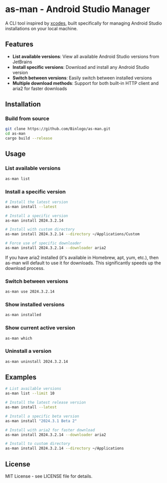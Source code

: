 # as-man - Android Studio Manager

A CLI tool inspired by [xcodes](https://github.com/XcodesOrg/xcodes), built specifically for managing Android Studio installations on your local machine.

## Features

- **List available versions**: View all available Android Studio versions from JetBrains
- **Install specific versions**: Download and install any Android Studio version
- **Switch between versions**: Easily switch between installed versions
- **Multiple download methods**: Support for both built-in HTTP client and aria2 for faster downloads

## Installation

### Build from source
```bash
git clone https://github.com/Binlogo/as-man.git
cd as-man
cargo build --release
```

## Usage

### List available versions
```bash
as-man list
```

### Install a specific version
```bash
# Install the latest version
as-man install --latest

# Install a specific version
as-man install 2024.3.2.14

# Install with custom directory
as-man install 2024.3.2.14 --directory ~/Applications/Custom

# Force use of specific downloader
as-man install 2024.3.2.14 --downloader aria2
```

If you have aria2 installed (it's available in Homebrew, apt, yum, etc.), then as-man will default to use it for downloads. This significantly speeds up the download process.

### Switch between versions
```bash
as-man use 2024.3.2.14
```

### Show installed versions
```bash
as-man installed
```

### Show current active version
```bash
as-man which
```

### Uninstall a version
```bash
as-man uninstall 2024.3.2.14
```

## Examples

```bash
# List available versions
as-man list --limit 10

# Install the latest release version
as-man install --latest

# Install a specific beta version
as-man install "2024.3.1 Beta 2"

# Install with aria2 for faster download
as-man install 2024.3.2.14 --downloader aria2

# Install to custom directory
as-man install 2024.3.2.14 --directory ~/Applications
```

## License

MIT License - see LICENSE file for details.